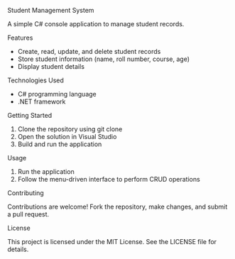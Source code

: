 Student Management System

A simple C# console application to manage student records.

Features

- Create, read, update, and delete student records
- Store student information (name, roll number, course, age)
- Display student details

Technologies Used

- C# programming language
- .NET framework

Getting Started

1. Clone the repository using git clone <repository-url>
2. Open the solution in Visual Studio
3. Build and run the application

Usage

1. Run the application
2. Follow the menu-driven interface to perform CRUD operations

Contributing

Contributions are welcome! Fork the repository, make changes, and submit a pull request.

License

This project is licensed under the MIT License. See the LICENSE file for details.

